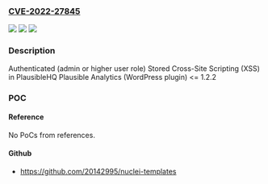 ### [CVE-2022-27845](https://cve.mitre.org/cgi-bin/cvename.cgi?name=CVE-2022-27845)
![](https://img.shields.io/static/v1?label=Product&message=Plausible%20Analytics%20(WordPress%20plugin)&color=blue)
![](https://img.shields.io/static/v1?label=Version&message=%3C%3D%201.2.2%3C%3D%201.2.2%20&color=brighgreen)
![](https://img.shields.io/static/v1?label=Vulnerability&message=CWE-79%20Cross-site%20Scripting%20(XSS)&color=brighgreen)

### Description

Authenticated (admin or higher user role) Stored Cross-Site Scripting (XSS) in PlausibleHQ Plausible Analytics (WordPress plugin) <= 1.2.2

### POC

#### Reference
No PoCs from references.

#### Github
- https://github.com/20142995/nuclei-templates

